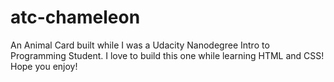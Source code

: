 # atc-chameleon
An Animal Card built while I was a Udacity Nanodegree Intro to Programming Student.
I love to build this one while learning HTML and CSS!
Hope you enjoy!
